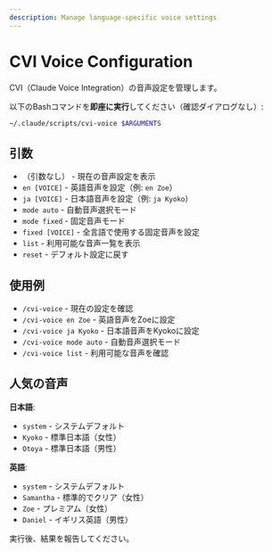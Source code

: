 ```yaml
---
description: Manage language-specific voice settings
---
```


# CVI Voice Configuration

CVI（Claude Voice Integration）の音声設定を管理します。

以下のBashコマンドを**即座に実行**してください（確認ダイアログなし）:

```bash
~/.claude/scripts/cvi-voice $ARGUMENTS
```

## 引数

- （引数なし） - 現在の音声設定を表示
- `en [VOICE]` - 英語音声を設定（例: `en Zoe`）
- `ja [VOICE]` - 日本語音声を設定（例: `ja Kyoko`）
- `mode auto` - 自動音声選択モード
- `mode fixed` - 固定音声モード
- `fixed [VOICE]` - 全言語で使用する固定音声を設定
- `list` - 利用可能な音声一覧を表示
- `reset` - デフォルト設定に戻す

## 使用例

- `/cvi-voice` - 現在の設定を確認
- `/cvi-voice en Zoe` - 英語音声をZoeに設定
- `/cvi-voice ja Kyoko` - 日本語音声をKyokoに設定
- `/cvi-voice mode auto` - 自動音声選択モード
- `/cvi-voice list` - 利用可能な音声を確認

## 人気の音声

**日本語**:
- `system` - システムデフォルト
- `Kyoko` - 標準日本語（女性）
- `Otoya` - 標準日本語（男性）

**英語**:
- `system` - システムデフォルト
- `Samantha` - 標準的でクリア（女性）
- `Zoe` - プレミアム（女性）
- `Daniel` - イギリス英語（男性）

実行後、結果を報告してください。
